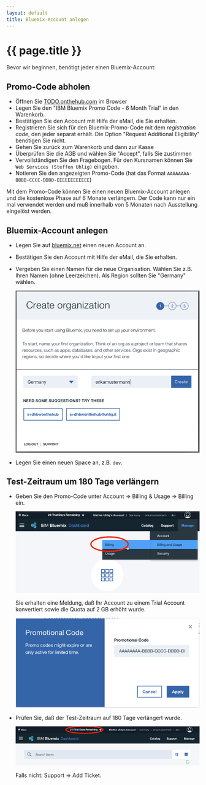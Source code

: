 ```yaml
---
layout: default
title: Bluemix-Account anlegen
---
```


# {{ page.title }}

Bevor wir beginnen, benötigt jeder einen Bluemix-Account:

## Promo-Code abholen

* Öffnen Sie [TODO.onthehub.com](https://TODO.onthehub.com/) im Browser
* Legen Sie den "IBM Bluemix Promo Code - 6 Month Trial" in den Warenkorb.
* Bestätigen Sie den Account mit Hilfe der eMail, die Sie erhalten.
* Registrieren Sie sich für den Bluemix-Promo-Code mit dem *registration code*, den jeder separat erhält. Die Option "Request Additional Eligibility" benötigen Sie nicht.
* Gehen Sie zurück zum Warenkorb und dann zur Kasse
* Überprüfen Sie die AGB und wählen Sie "Accept", falls Sie zustimmen
* Vervollständigen Sie den Fragebogen. Für den Kursnamen können Sie `Web Services (Steffen Uhlig)` eingeben.
* Notieren Sie den angezeigten Promo-Code (hat das Format `AAAAAAAA-BBBB-CCCC-DDDD-EEEEEEEEEEEE`)

Mit dem Promo-Code können Sie einen neuen Bluemix-Account anlegen und die kostenlose Phase auf 6 Monate verlängern. Der Code kann nur ein mal verwendet werden und muß innerhalb von 5 Monaten nach Ausstellung eingelöst werden.

## Bluemix-Account anlegen

* Legen Sie auf [bluemix.net](https://bluemix.net) einen neuen Account an.
* Bestätigen Sie den Account mit Hilfe der eMail, die Sie erhalten.
* Vergeben Sie einen Namen für die neue Organisation. Wählen Sie z.B. Ihren Namen (ohne Leerzeichen). Als Region sollten Sie "Germany" wählen.

    ![Organisation anlegen](create-org.png)

* Legen Sie einen neuen Space an, z.B. `dev`.

## Test-Zeitraum um 180 Tage verlängern

* Geben Sie den Promo-Code unter Account => Billing & Usage => Billing ein.

    ![Billing](billing.png)

    Sie erhalten eine Meldung, daß Ihr Account zu einem Trial Account konvertiert sowie die Quota auf 2 GB erhöht wurde.

    ![Promo-Code eingeben](enter-promo-code.png)

* Prüfen Sie, daß der Test-Zeitraum auf 180 Tage verlängert wurde.

    ![Trial verlängert](trial-extended.png)

    Falls nicht: Support => Add Ticket.
